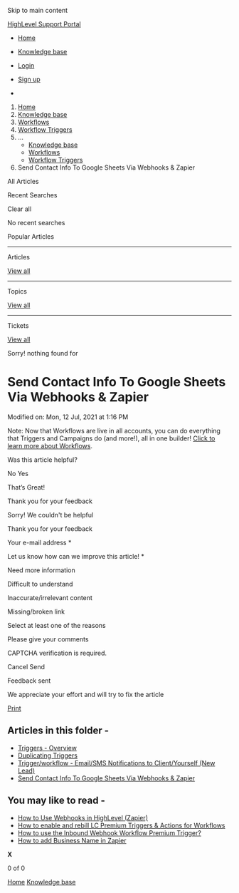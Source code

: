 Skip to main content

[ HighLevel Support Portal ](https://help.gohighlevel.com)

  * [ Home ](/support/home)
  * [ Knowledge base ](/support/solutions)

  * [Login](/support/login)
  * [Sign up](/support/signup)
  * 

  1. [Home](/support/home)
  2. [Knowledge base](/support/solutions)
  3. [Workflows](/support/solutions/48000455132)
  4. [Workflow Triggers](/support/solutions/folders/48000666397)
  5. ... 
     * [Knowledge base](/support/solutions)
     * [Workflows](/support/solutions/48000455132)
     * [Workflow Triggers](/support/solutions/folders/48000666397)
  6. Send Contact Info To Google Sheets Via Webhooks & Zapier

All  Articles 

Recent Searches

Clear all

No recent searches

Popular Articles

* * *

Articles

[View all](/support/search/solutions)

* * *

Topics

[View all](/support/search/topics)

* * *

Tickets

[View all](/support/search/tickets)

Sorry! nothing found for   

# Send Contact Info To Google Sheets Via Webhooks & Zapier

Modified on: Mon, 12 Jul, 2021 at 1:16 PM

Note: Now that Workflows are live in all accounts, you can do everything that Triggers and Campaigns do (and more!), all in one builder! [Click to learn more about Workflows](https://help.gohighlevel.com/support/solutions/articles/48001179678-workflow-builder-overview).

Was this article helpful?

No  Yes 

That’s Great!

Thank you for your feedback

Sorry! We couldn't be helpful

Thank you for your feedback

Your e-mail address *

Let us know how can we improve this article! *

Need more information 

Difficult to understand 

Inaccurate/irrelevant content 

Missing/broken link 

Select at least one of the reasons 

Please give your comments 

CAPTCHA verification is required. 

Cancel  Send 

Feedback sent

We appreciate your effort and will try to fix the article

[Print](javascript:print\(\))

## Articles in this folder -

  * [Triggers - Overview](/support/solutions/articles/48000982202-triggers-overview)
  * [Duplicating Triggers](/support/solutions/articles/48000982205-duplicating-triggers)
  * [Trigger/workflow - Email/SMS Notifications to Client/Yourself (New Lead)](/support/solutions/articles/48000982203-trigger-workflow-email-sms-notifications-to-client-yourself-new-lead-)
  * [Send Contact Info To Google Sheets Via Webhooks & Zapier](/support/solutions/articles/48001062709-send-contact-info-to-google-sheets-via-webhooks-zapier)

## You may like to read -

  * [How to Use Webhooks in HighLevel (Zapier)](/support/solutions/articles/155000001183-how-to-use-webhooks-in-highlevel-zapier-)
  * [How to enable and rebill LC Premium Triggers & Actions for Workflows](/support/solutions/articles/48001231559-how-to-enable-and-rebill-lc-premium-triggers-actions-for-workflows)
  * [How to use the Inbound Webhook Workflow Premium Trigger?](/support/solutions/articles/48001237383-how-to-use-the-inbound-webhook-workflow-premium-trigger-)
  * [How to add Business Name in Zapier](/support/solutions/articles/48001164926-how-to-add-business-name-in-zapier)

**X**

0 of 0 []()

[Home](/support/home) [Knowledge base](/support/solutions)
